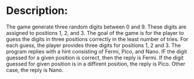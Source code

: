 # Description:
  The game generate three random digits between 0 and 9. These digits are assigned to positions 1, 2, and 3. The goal of the game is
  for the player to guess the digits in three positions correctly in the least number of tries. For each guess, the player provides three digits
  for positions 1, 2 and 3. The program replies with a hint consisting of Fermi, Pico, and Nano. IF the  digit guessed for a given position
  is correct, then the reply is Fermi. If the digit guessed for given position is in a diffirent position, the reply is Pico. Other case,
  the reply is Nano.
